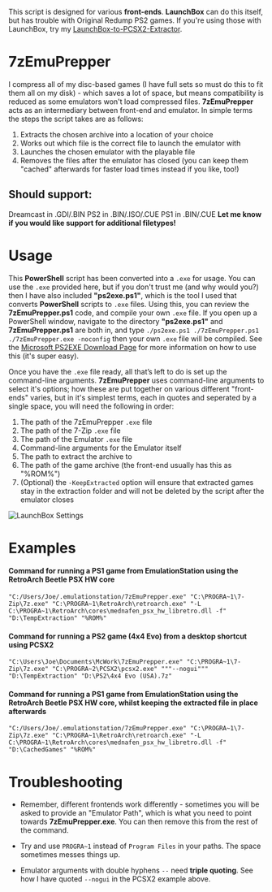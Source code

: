 This script is designed for various **front-ends**. **LaunchBox** can do this itself, but has trouble with Original Redump PS2 games. If you're using those with LaunchBox, try my [LaunchBox-to-PCSX2-Extractor](https://github.com/UnluckyForSome/LaunchBox-to-PCSX2-Extractor).

# 7zEmuPrepper

I compress all of my disc-based games (I have full sets so must do this to fit them all on my disk) - which saves a lot of space, but means compatibility is reduced as some emulators won't load compressed files. **7zEmuPrepper** acts as an intermediary between front-end and emulator. In simple terms the steps the script takes are as follows:

1. Extracts the chosen archive into a location of your choice
2. Works out which file is the correct file to launch the emulator with
3. Launches the chosen emulator with the playable file
4. Removes the files after the emulator has closed (you can keep them "cached" afterwards for faster load times instead if you like, too!)

## Should support:
Dreamcast in .GDI/.BIN
PS2 in .BIN/.ISO/.CUE
PS1 in .BIN/.CUE
**Let me know if you would like support for additional filetypes!**

# Usage
This **PowerShell** script has been converted into a `.exe` for usage. You can use the `.exe` provided here, but if you don't trust me (and why would you?) then I have also included **"ps2exe.ps1"**, which is the tool I used that converts **PowerShell** scripts to `.exe` files. Using this, you can review the **7zEmuPrepper.ps1** code, and compile your own `.exe` file. If you open up a PowerShell window, navigate to the directory **"ps2exe.ps1"** and **7zEmuPrepper.ps1** are both in, and type `./ps2exe.ps1 ./7zEmuPrepper.ps1 ./7zEmuPrepper.exe -noconfig` then your own `.exe` file will be compiled. See the [Microsoft PS2EXE Download Page](https://gallery.technet.microsoft.com/scriptcenter/PS2EXE-GUI-Convert-e7cb69d5) for more information on how to use this (it's super easy).

Once you have the `.exe` file ready, all that’s left to do is set up the command-line arguments. **7zEmuPrepper** uses command-line arguments to select it's options; how these are put together on various different "front-ends" varies, but in it's simplest terms, each in quotes and seperated by a single space, you will need the following in order:

1. The path of the 7zEmuPrepper `.exe` file
2. The path of the 7-Zip `.exe` file
3. The path of the Emulator `.exe` file
4. Command-line arguments for the Emulator itself
5. The path to extract the archive to
6. The path of the game archive (the front-end usually has this as "%ROM%")
7. (Optional) the `-KeepExtracted` option will ensure that extracted games stay in the extraction folder and will not be deleted by the script after the emulator closes

![LaunchBox Settings](https://i.imgur.com/3rcNefO.png)

# Examples

#### Command for running a PS1 game from EmulationStation using the RetroArch Beetle PSX HW core
`"C:/Users/Joe/.emulationstation/7zEmuPrepper.exe" "C:\PROGRA~1\7-Zip\7z.exe" "C:\PROGRA~1\RetroArch\retroarch.exe" "-L C:\PROGRA~1\RetroArch\cores\mednafen_psx_hw_libretro.dll -f" "D:\TempExtraction" "%ROM%"`

#### Command for running a PS2 game (4x4 Evo) from a desktop shortcut using PCSX2
`"C:\Users\Joe\Documents\McWork\7zEmuPrepper.exe" "C:\PROGRA~1\7-Zip\7z.exe" "C:\PROGRA~2\PCSX2\pcsx2.exe" """--nogui""" "D:\TempExtraction" "D:\PS2\4x4 Evo (USA).7z"`

#### Command for running a PS1 game from EmulationStation using the RetroArch Beetle PSX HW core, whilst keeping the extracted file in place afterwards
`"C:/Users/Joe/.emulationstation/7zEmuPrepper.exe" "C:\PROGRA~1\7-Zip\7z.exe" "C:\PROGRA~1\RetroArch\retroarch.exe" "-L C:\PROGRA~1\RetroArch\cores\mednafen_psx_hw_libretro.dll -f" "D:\CachedGames" "%ROM%"`

# Troubleshooting
- Remember, different frontends work differently - sometimes you will be asked to provide an "Emulator Path", which is what you need to point towards **7zEmuPrepper.exe**. You can then remove this from the rest of the command.

- Try and use `PROGRA~1` instead of `Program Files` in your paths. The space sometimes messes things up.

- Emulator arguments with double hyphens `--` need **triple quoting**. See how I have quoted `--nogui` in the PCSX2 example above.
